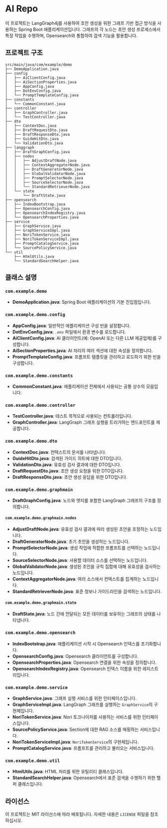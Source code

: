 # AI Repo

이 프로젝트는 LangGraph4j를 사용하여 초안 생성을 위한 그래프 기반 접근 방식을 사용하는 Spring Boot 애플리케이션입니다. 그래프의 각 노드는 초안 생성 프로세스에서 특정 작업을 수행하며, Opensearch와 통합하여 검색 기능을 활용합니다.

## 프로젝트 구조

```
src/main/java/com/example/demo
├── DemoApplication.java
├── config
│   ├── AiClientConfig.java
│   ├── AiSectionProperties.java
│   ├── AppConfig.java
│   ├── DotEnvConfig.java
│   └── PromptTemplateConfig.java
├── constants
│   └── CommonConstant.java
├── controller
│   ├── GraphController.java
│   └── TestController.java
├── dto
│   ├── ContextDoc.java
│   ├── DraftRequestDto.java
│   ├── DraftResponseDto.java
│   ├── GuideHitDto.java
│   └── ValidationDto.java
├── langgraph
│   ├── DraftGraphConfig.java
│   ├── nodes
│   │   ├── AdjustDraftNode.java
│   │   ├── ContextAggregatorNode.java
│   │   ├── DraftGeneratorNode.java
│   │   ├── GlobalValidatorNode.java
│   │   ├── PromptSelectorNode.java
│   │   ├── SourceSelectorNode.java
│   │   └── StandardRetrieverNode.java
│   └── state
│       └── DraftState.java
├── opensearch
│   ├── IndexBootstrap.java
│   ├── OpensearchConfig.java
│   ├── OpensearchIndexRegistry.java
│   └── OpensearchProperties.java
├── service
│   ├── GraphService.java
│   ├── GraphServiceImpl.java
│   ├── NoriTokenService.java
│   ├── NoriTokenServiceImpl.java
│   ├── PromptCatalogService.java
│   └── SourcePolicyService.java
└── util
    ├── HtmlUtils.java
    └── StandardSearchHelper.java
```

## 클래스 설명

### `com.example.demo`

-   **DemoApplication.java**: Spring Boot 애플리케이션의 기본 진입점입니다.

### `com.example.demo.config`

-   **AppConfig.java**: 일반적인 애플리케이션 구성 빈을 설정합니다.
-   **DotEnvConfig.java**: `.env` 파일에서 환경 변수를 로드합니다.
-   **AiClientConfig.java**: AI 클라이언트(예: OpenAI 또는 다른 LLM 제공업체)를 구성합니다.
-   **AiSectionProperties.java**: AI 처리의 여러 섹션에 대한 속성을 정의합니다.
-   **PromptTemplateConfig.java**: 프롬프트 템플릿을 관리하고 로드하기 위한 빈을 구성합니다.

### `com.example.demo.constants`

-   **CommonConstant.java**: 애플리케이션 전체에서 사용되는 공통 상수의 모음입니다.

### `com.example.demo.controller`

-   **TestController.java**: 테스트 목적으로 사용되는 컨트롤러입니다.
-   **GraphController.java**: LangGraph 그래프 실행을 트리거하는 엔드포인트를 제공합니다.

### `com.example.demo.dto`

-   **ContextDoc.java**: 컨텍스트의 문서를 나타냅니다.
-   **GuideHitDto.java**: 검색된 가이드 히트에 대한 DTO입니다.
-   **ValidationDto.java**: 유효성 검사 결과에 대한 DTO입니다.
-   **DraftRequestDto.java**: 초안 생성 요청을 위한 DTO입니다.
-   **DraftResponseDto.java**: 초안 생성 응답을 위한 DTO입니다.

### `com.example.demo.graphmain`

-   **DraftGraphConfig.java**: 노드와 엣지를 포함한 LangGraph 그래프의 구조를 정의합니다.

#### `com.example.demo.graphmain.nodes`

-   **AdjustDraftNode.java**: 유효성 검사 결과에 따라 생성된 초안을 조정하는 노드입니다.
-   **DraftGeneratorNode.java**: 초기 초안을 생성하는 노드입니다.
-   **PromptSelectorNode.java**: 생성 작업에 적합한 프롬프트를 선택하는 노드입니다.
-   **SourceSelectorNode.java**: 사용할 데이터 소스를 선택하는 노드입니다.
-   **GlobalValidatorNode.java**: 생성된 초안을 규칙 집합에 대해 유효성을 검사하는 노드입니다.
-   **ContextAggregatorNode.java**: 여러 소스에서 컨텍스트를 집계하는 노드입니다.
-   **StandardRetrieverNode.java**: 표준 정보나 가이드라인을 검색하는 노드입니다.

#### `com.example.demo.graphmain.state`

-   **DraftState.java**: 노드 간에 전달되는 모든 데이터를 보유하는 그래프의 상태를 나타냅니다.

### `com.example.demo.opensearch`

-   **IndexBootstrap.java**: 애플리케이션 시작 시 Opensearch 인덱스를 초기화합니다.
-   **OpensearchConfig.java**: Opensearch 클라이언트를 구성합니다.
-   **OpensearchProperties.java**: Opensearch 연결을 위한 속성을 정의합니다.
-   **OpensearchIndexRegistry.java**: Opensearch 인덱스 이름을 위한 레지스트리입니다.

### `com.example.demo.service`

-   **GraphService.java**: 그래프 실행 서비스를 위한 인터페이스입니다.
-   **GraphServiceImpl.java**: LangGraph 그래프를 실행하는 `GraphService`의 구현체입니다.
-   **NoriTokenService.java**: Nori 토크나이저를 사용하는 서비스를 위한 인터페이스입니다.
-   **SourcePolicyService.java**: Section에 대한 RAG 소스를 매핑하는 서비스입니다.
-   **NoriTokenServiceImpl.java**: `NoriTokenService`의 구현체입니다.
-   **PromptCatalogService.java**: 프롬프트를 관리하고 불러오는 서비스입니다.

### `com.example.demo.util`

-   **HtmlUtils.java**: HTML 처리를 위한 유틸리티 클래스입니다.
-   **StandardSearchHelper.java**: Opensearch에서 표준 검색을 수행하기 위한 헬퍼 클래스입니다.

## 라이선스

이 프로젝트는 MIT 라이선스에 따라 배포됩니다. 자세한 내용은 `LICENSE` 파일을 참조하십시오.
